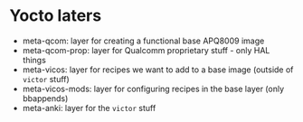# Yocto laters

- meta-qcom: layer for creating a functional base APQ8009 image
- meta-qcom-prop: layer for Qualcomm proprietary stuff - only HAL things
- meta-vicos: layer for recipes we want to add to a base image (outside of `victor` stuff)
- meta-vicos-mods: layer for configuring recipes in the base layer (only bbappends)
- meta-anki: layer for the `victor` stuff
